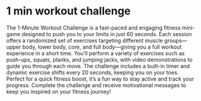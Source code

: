 # 1 min workout challenge

The 1-Minute Workout Challenge is a fast-paced and engaging fitness mini-game designed to push you to your limits in just 60 seconds. Each session offers a randomized set of exercises targeting different muscle groups—upper body, lower body, core, and full body—giving you a full workout experience in a short time. You’ll perform a variety of exercises such as push-ups, squats, planks, and jumping jacks, with video demonstrations to guide you through each move. The challenge includes a built-in timer and dynamic exercise shifts every 20 seconds, keeping you on your toes. Perfect for a quick fitness boost, it’s a fun way to stay active and track your progress. Complete the challenge and receive motivational messages to keep you inspired on your fitness journey!
